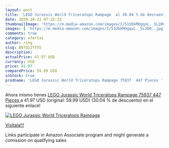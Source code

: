 ```yaml
---
layout: post
title: 'LEGO Jurassic World Triceratops Rampage  al 30.04 % de descuento'
date: 2020-10-21 07:32:33
thumbnailImage: 'https://m.media-amazon.com/images/I/51UbkMOgqxL._SL200_.jpg'
images: [ 'https://m.media-amazon.com/images/I/51UbkMOgqxL._SL200_.jpg' ]
comments: true
category: ofertas
author: ring
slug: B07Q1JYTV5
description:
actualPrice: 41.97 USD
currency: USD
price: 41.97
comparePrice: 59.99 USD
inStock: true
prodname: 'LEGO Jurassic World Triceratops Rampage 75937  447 Pieces '
---
```


Ahora mismo tienes [LEGO Jurassic World Triceratops Rampage 75937  447 Pieces ](https://www.amazon.com/dp/B07Q1JYTV5/?tag=tolees-20) a 41.97 USD (original: 59.99 USD) (30.04 %  de descuento) en el siguiente enlace!

[![LEGO Jurassic World Triceratops Rampage ](https://m.media-amazon.com/images/I/51UbkMOgqxL._SL200_.jpg)](https://www.amazon.com/dp/B07Q1JYTV5/?tag=tolees-20)

[Visítala!!!](https://www.amazon.com/dp/B07Q1JYTV5/?tag=tolees-20)

Links participate in Amazon Associate program and might generate a comission on qualifying sales
